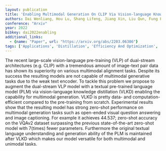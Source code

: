 ```yaml
---
layout: publication
title: 'Enabling Multimodal Generation On CLIP Via Vision-language Knowledge Distillation'
authors: Dai Wenliang, Hou Lu, Shang Lifeng, Jiang Xin, Liu Qun, Fung Pascale
conference: "Arxiv"
year: 2022
bibkey: dai2022enabling
additional_links:
  - {name: "Paper", url: "https://arxiv.org/abs/2203.06386"}
tags: ['Applications', 'Distillation', 'Efficiency And Optimization', 'Model Architecture', 'Multimodal Models', 'Training Techniques']
---
```

The recent large-scale vision-language pre-training (VLP) of dual-stream architectures (e.g. CLIP) with a tremendous amount of image-text pair data has shown its superiority on various multimodal alignment tasks. Despite its success the resulting models are not capable of multimodal generative tasks due to the weak text encoder. To tackle this problem we propose to augment the dual-stream VLP model with a textual pre-trained language model (PLM) via vision-language knowledge distillation (VLKD) enabling the capability for multimodal generation. VLKD is pretty data- and computation-efficient compared to the pre-training from scratch. Experimental results show that the resulting model has strong zero-shot performance on multimodal generation tasks such as open-ended visual question answering and image captioning. For example it achieves 44.537; zero-shot accuracy on the VQAv2 dataset surpassing the previous state-of-the-art zero-shot model with 7(times) fewer parameters. Furthermore the original textual language understanding and generation ability of the PLM is maintained after VLKD which makes our model versatile for both multimodal and unimodal tasks.
